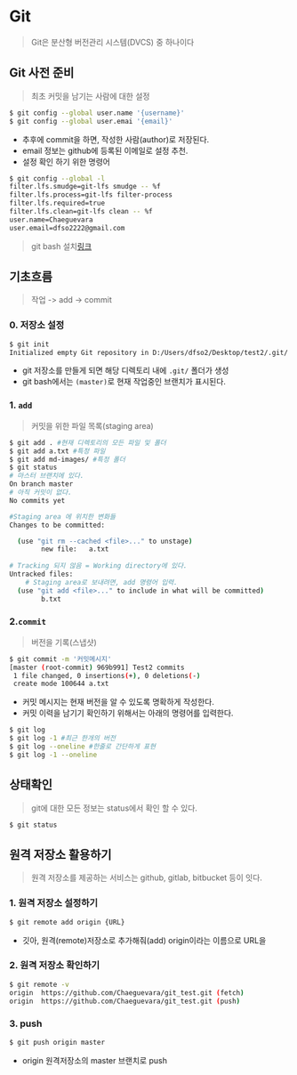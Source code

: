 # Git

> Git은 분산형 버전관리 시스템(DVCS) 중 하나이다

## Git 사전 준비

> 최초 커밋을 남기는 사람에 대한 설정

```bash
$ git config --global user.name '{username}'
$ git config --global user.emai '{email}'
```

- 추후에 commit을 하면, 작성한 사람(author)로 저장된다.
- email 정보는 github에 등록된 이메일로 설정 추천.
- 설정 확인 하기 위한 명령어

```bash
$ git config --global -l
filter.lfs.smudge=git-lfs smudge -- %f
filter.lfs.process=git-lfs filter-process
filter.lfs.required=true
filter.lfs.clean=git-lfs clean -- %f
user.name=Chaeguevara
user.email=dfso2222@gmail.com

```

> git bash 설치[링크]()

## 기초흐름

> 작업 -> add -> commit

### 0. 저장소 설정

```bash
$ git init
Initialized empty Git repository in D:/Users/dfso2/Desktop/test2/.git/
```

- git 저장소를 만들게 되면 해당 디렉토리 내에 `.git/` 폴더가 생성
- git bash에서는 `(master)`로 현재 작업중인 브랜치가 표시된다.

### 1. `add`

> 커밋을 위한 파일 목록(staging area)

```bash
$ git add . #현재 디렉토리의 모든 파일 및 폴더
$ git add a.txt #특정 파일
$ git add md-images/ #특정 폴더
$ git status
# 마스터 브랜치에 있다.
On branch master
# 아직 커밋이 없다.
No commits yet

#Staging area 에 위치한 변화들
Changes to be committed:

  (use "git rm --cached <file>..." to unstage)
        new file:   a.txt
        
# Tracking 되지 않음 = Working directory에 있다.        
Untracked files:
	# Staging area로 보내려면, add 명령어 입력.
  (use "git add <file>..." to include in what will be committed)
        b.txt

```

### 2.`commit`

> 버전을 기록(스냅샷)

```bash
$ git commit -m '커밋메시지'
[master (root-commit) 969b991] Test2 commits
 1 file changed, 0 insertions(+), 0 deletions(-)
 create mode 100644 a.txt

```

- 커밋 메시지는 현재 버전을 알 수 있도록 명확하게 작성한다.
- 커밋 이력을 남기기 확인하기 위해서는 아래의 명령어를 입력한다.

```bash
$ git log
$ git log -1 #최근 한개의 버전
$ git log --oneline #한줄로 간단하게 표현
$ git log -1 --oneline
```



## 상태확인

> git에 대한 모든 정보는 status에서 확인 할 수 있다.

```bash
$ git status
```

## 원격 저장소 활용하기

> 원격 저장소를 제공하는 서비스는 github, gitlab, bitbucket 등이 잇다.

### 1. 원격 저장소 설정하기

```bash
$ git remote add origin {URL}
```

- 깃아, 원격(remote)저장소로 추가해줘(add) origin이라는 이름으로 URL을

### 2. 원격 저장소 확인하기

```bash
$ git remote -v
origin  https://github.com/Chaeguevara/git_test.git (fetch)
origin  https://github.com/Chaeguevara/git_test.git (push)

```

### 3. push

```bash
$ git push origin master
```

- origin 원격저장소의 master 브랜치로 push

